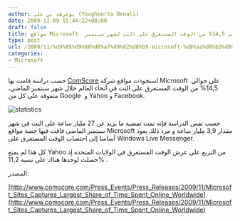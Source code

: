 ```yaml
---
author: يوغرطة بن علي (Youghourta Benali)
date: 2009-11-09 15:44:22+00:00
draft: false
title: مواقع Microsoft  تستحوذ على 14,5% من الوقت المستغرق على النت لشهر سبتمبر
type: post
url: /2009/11/%d9%85%d9%88%d8%a7%d9%82%d8%b9-microsoft-%d8%aa%d8%b3%d8%aa%d8%ad%d9%88%d8%b0-%d8%b9%d9%84%d9%89-145-%d9%85%d9%86-%d8%a7%d9%84%d9%88%d9%82%d8%aa-%d8%a7%d9%84%d9%85%d8%b3%d8%aa%d8%ba%d8%b1%d9%82/
categories:
- Microsoft
---
```


حسب دراسة قامت بها [ComScore](http://www.comscore.com/) استحوذت مواقع شركة Microsoft  على حوالي 14,5% من الوقت المستغرق على النت في أنحاء العالم خلال شهر سبتمبر الماضي، متفوقة على كل من Google  و Yahoo و Facebook.

![statistics](http://www.it-scoop.com/wp-content/uploads/2009/11/statistics.jpg)


حسب نفس الدراسة فإنه تمت تمضية ما يزيد عن 27 مليار ساعة على النت في شهر سبتمبر الماضي فاقت فيها حصة مواقع Microsoft مقدار 3,9 مليار ساعة و مرد ذلك يعود أساسا إلى احتساب الوقت المستغرق على Windows Live Messenger.

كل هذا لم يمنع Yahoo من التربع على عرش الوقت المستغرق في الولايات المتحدة إذ حصلت لوحدها هناك على نسبة 11,2% .

المصدر:

[http://www.comscore.com/Press_Events/Press_Releases/2009/11/Microsoft_Sites_Captures_Largest_Share_of_Time_Spent_Online_Worldwide](http://www.comscore.com/Press_Events/Press_Releases/2009/11/Microsoft_Sites_Captures_Largest_Share_of_Time_Spent_Online_Worldwide)
